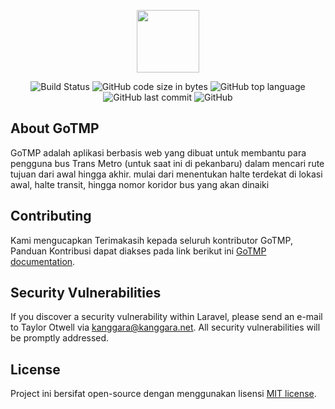 <p align="center">
<a href="https://laravel.com" target="_blank">
<img src="https://avatars.githubusercontent.com/kanggara75" width="100">
</a>
</p>

<p align="center">
<img alt="Build Status" src="https://img.shields.io/github/checks-status/kanggara/GoTMP_Web/main?style=for-the-badge">
<img alt="GitHub code size in bytes" src="https://img.shields.io/github/languages/code-size/kanggara/GoTMP_Web?style=for-the-badge">
<img alt="GitHub top language" src="https://img.shields.io/github/languages/top/kanggara/GoTMP_Web?style=for-the-badge">
<img alt="GitHub last commit" src="https://img.shields.io/github/last-commit/kanggara/GoTMP_Web?style=for-the-badge">
<img alt="GitHub" src="https://img.shields.io/github/license/kanggara/GoTMP_Web?style=for-the-badge">
</p>

## About GoTMP

GoTMP adalah aplikasi berbasis web yang dibuat untuk membantu para pengguna bus Trans Metro (untuk saat ini di pekanbaru) dalam mencari rute tujuan dari awal hingga akhir.
mulai dari menentukan halte terdekat di lokasi awal, halte transit, hingga nomor koridor bus yang akan dinaiki

## Contributing

Kami mengucapkan Terimakasih kepada seluruh kontributor GoTMP, Panduan Kontribusi dapat diakses pada link berikut ini [GoTMP documentation](#).

## Security Vulnerabilities

If you discover a security vulnerability within Laravel, please send an e-mail to Taylor Otwell via [kanggara@kanggara.net](mailto:kanggara@kanggara.net). All security vulnerabilities will be promptly addressed.

## License

Project ini bersifat open-source dengan menggunakan lisensi [MIT license](https://opensource.org/licenses/MIT).
